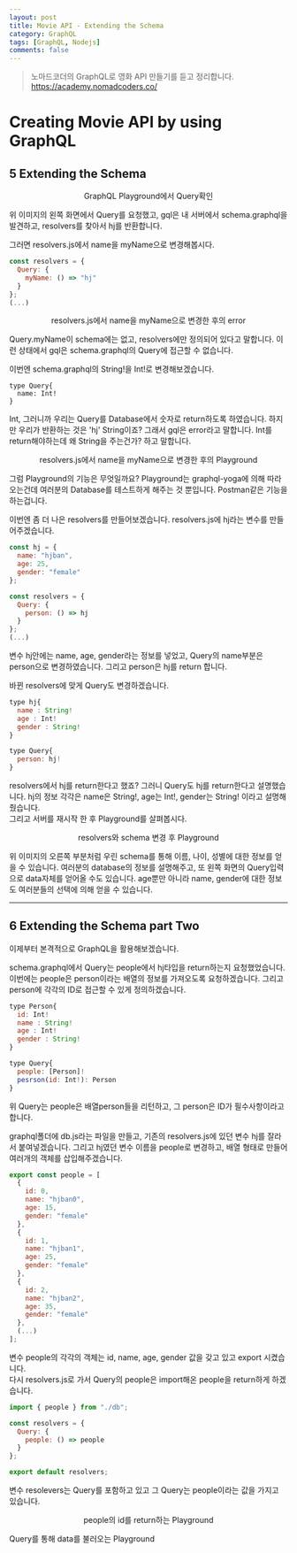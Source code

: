 ```yaml
---
layout: post
title: Movie API - Extending the Schema
category: GraphQL
tags: [GraphQL, Nodejs]
comments: false
---
```


> 노마드코더의 GraphQL로 영화 API 만들기를 듣고 정리합니다. <https://academy.nomadcoders.co/>

# Creating Movie API by using GraphQL

## 5 Extending the Schema

<center>
<figure>
<img src="/assets/post-img/graphql/movie_graphql_1-2.jpg" alt="">
<figcaption>GraphQL Playground에서 Query확인</figcaption>
</figure>
</center>

위 이미지의 왼쪽 화면에서 Query를 요청했고, gql은 내 서버에서 schema.graphql을 발견하고, resolvers를 찾아서 hj를 반환합니다.  

그러면 resolvers.js에서 name을 myName으로 변경해봅시다.

```javascript
const resolvers = {
  Query: {
    myName: () => "hj"
  }
};
(...)
```

<center>
<figure>
<img src="/assets/post-img/graphql/movie_graphql_1-3.jpg" alt="">
<figcaption>resolvers.js에서 name을 myName으로 변경한 후의 error</figcaption>
</figure>
</center>

Query.myName이 schema에는 없고, resolvers에만 정의되어 있다고 말합니다. 이런 상태에서 gql은 schema.graphql의 Query에 접근할 수 없습니다.

이번엔 schema.graphql의 String!을 Int!로 변경해보겠습니다.

```
type Query{
  name: Int!
}
```
Int, 그러니까 우리는 Query를 Database에서 숫자로 return하도록 하였습니다. 하지만 우리가 반환하는 것은 'hj' String이죠? 그래서 gql은 error라고 말합니다. Int를 return해야하는데 왜 String을 주는건가? 하고 말합니다.

<center>
<figure>
<img src="/assets/post-img/graphql/movie_graphql_1-4.jpg" alt="">
<figcaption>resolvers.js에서 name을 myName으로 변경한 후의 Playground</figcaption>
</figure>
</center>

그럼 Playground의 기능은 무엇일까요? Playground는 graphql-yoga에 의해 따라 오는건데 여러분의 Database를 테스트하게 해주는 것 뿐입니다. Postman같은 기능을 하는겁니다.

이번엔 좀 더 나은 resolvers를 만들어보겠습니다. resolvers.js에 hj라는 변수를 만들어주겠습니다.

```javascript
const hj = {
  name: "hjban",
  age: 25,
  gender: "female"
};

const resolvers = {
  Query: {
    person: () => hj
  }
};
(...)
```

변수 hj안에는 name, age, gender라는 정보를 넣었고, Query의 name부분은 person으로 변경하였습니다. 그리고 person은 hj를 return 합니다.  

바뀐 resolvers에 맞게 Query도 변경하겠습니다.

```javascript
type hj{
  name : String!
  age : Int!
  gender : String!
}

type Query{
  person: hj!
}
```

resolvers에서 hj를 return한다고 했죠? 그러니 Query도 hj를 return한다고 설명했습니다. hj의 정보 각각은 name은 String!, age는 Int!, gender는 String! 이라고 설명해줬습니다.  
그리고 서버를 재시작 한 후 Playground를 살펴봅시다.

<center>
<figure>
<img src="/assets/post-img/graphql/movie_graphql_1-5.jpg" alt="">
<figcaption>resolvers와 schema 변경 후 Playground</figcaption>
</figure>
</center>

위 이미지의 오른쪽 부분처럼 우린 schema를 통해 이름, 나이, 성별에 대한 정보를 얻을 수 있습니다. 여러분의 database의 정보를 설명해주고, 또 왼쪽 화면의 Query입력으로 data자체를 얻어올 수도 있습니다. age뿐만 아니라 name, gender에 대한 정보도 여러분들의 선택에 의해 얻을 수 있습니다.  

---

## 6 Extending the Schema part Two

이제부터 본격적으로 GraphQL을 활용해보겠습니다.  

schema.graphql에서 Query는 people에서 hj타입을 return하는지 요청했었습니다. 이번에는 people은 person이라는 배열의 정보를 가져오도록 요청하겠습니다. 그리고 person에 각각의 ID로 접근할 수 있게 정의하겠습니다. 
```javascript
type Person{
  id: Int!
  name : String!
  age : Int!
  gender : String!
}

type Query{
  people: [Person]!
  pesrson(id: Int!): Person
}
```
위 Query는 people은 배열person들을 리턴하고, 그 person은 ID가 필수사항이라고 합니다.  

graphql폴더에 db.js라는 파일을 만들고, 기존의 resolvers.js에 있던 변수 hj를 잘라서 붙여넣겠습니다. 그리고 hj였던 변수 이름을 people로 변경하고, 배열 형태로 만들어 여러개의 객체를 삽입해주겠습니다.

```javascript
export const people = [
  {
    id: 0,
    name: "hjban0",
    age: 15,
    gender: "female"
  },
  {
    id: 1,
    name: "hjban1",
    age: 25,
    gender: "female"
  },
  {
    id: 2,
    name: "hjban2",
    age: 35,
    gender: "female"
  },
  (...)
];
```
변수 people의 각각의 객체는 id, name, age, gender 값을 갖고 있고 export 시켰습니다.  
다시 resolvers.js로 가서 Query의 people은 import해온 people을 return하게 하겠습니다.

```javascript
import { people } from "./db";

const resolvers = {
  Query: {
    people: () => people
  }
};

export default resolvers;
```
변수 resolevers는 Query를 포함하고 있고 그 Query는 people이라는 값을 가지고 있습니다.

<center>
<figure>
<img src="/assets/post-img/graphql/movie_graphql_1-6.jpg" alt="">
<figcaption>people의 id를 return하는 Playground</figcaption>
</figure>
</center>

Query를 통해 data를 불러오는 Playground
